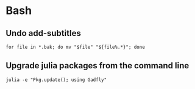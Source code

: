 # Bash

## Undo add-subtitles

```
for file in *.bak; do mv "$file" "${file%.*}"; done
```


## Upgrade julia packages from the command line

```
julia -e "Pkg.update(); using Gadfly"
```

